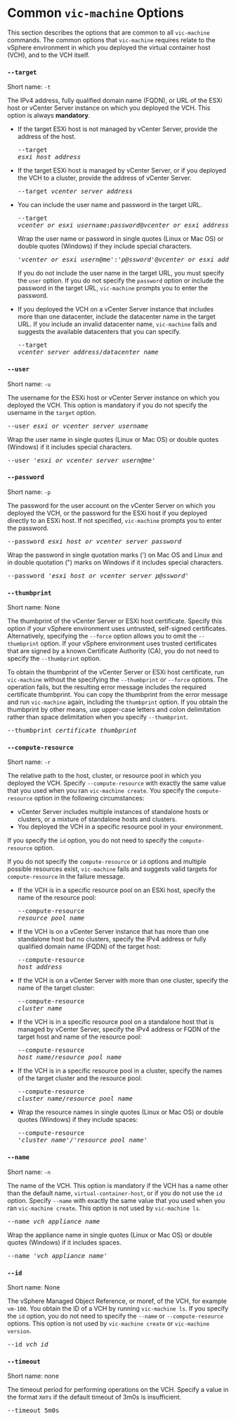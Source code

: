 # Common `vic-machine` Options #

This section describes the options that are common to all `vic-machine` commands. The common options that `vic-machine` requires relate to the vSphere environment in which you deployed the virtual container host (VCH), and to the VCH itself.  

### `--target` ###

Short name: `-t`

The IPv4 address, fully qualified domain name (FQDN), or URL of the ESXi host or vCenter Server instance on which you deployed the VCH. This option is always **mandatory**.

- If the target ESXi host is not managed by vCenter Server, provide the address of the host.<pre>--target <i>esxi_host_address</i></pre>
- If the target ESXi host is managed by vCenter Server, or if you deployed the VCH to a cluster, provide the address of vCenter Server.<pre>--target <i>vcenter_server_address</i></pre>
- You can include the user name and password in the target URL. <pre>--target <i>vcenter_or_esxi_username</i>:<i>password</i>@<i>vcenter_or_esxi_address</i></pre>

  Wrap the user name or password in single quotes (Linux or Mac OS) or double quotes (Windows) if they include special characters.<pre>'<i>vcenter_or_esxi_usern@me</i>':'<i>p@ssword</i>'@<i>vcenter_or_esxi_address</i></pre>
  
  If you do not include the user name in the target URL, you must specify the `user` option. If you do not specify the `password` option or include the password in the target URL, `vic-machine` prompts you to enter the password.
- If you deployed the VCH on a vCenter Server instance that includes more than one datacenter, include the datacenter name in the target URL. If you include an invalid datacenter name, `vic-machine` fails and suggests the available datacenters that you can specify.<pre>--target <i>vcenter_server_address</i>/<i>datacenter_name</i></pre>


### `--user` ###

Short name: `-u`

The username for the ESXi host or vCenter Server instance on which you deployed the VCH. This option is mandatory if you do not specify the username in the `target` option.

<pre>--user <i>esxi_or_vcenter_server_username</i></pre>

Wrap the user name in single quotes (Linux or Mac OS) or double quotes (Windows) if it includes special characters.

<pre>--user '<i>esxi_or_vcenter_server_usern@me</i>'</pre>


### `--password` ###

Short name: `-p`

The password for the user account on the vCenter Server on which you  deployed the VCH, or the password for the ESXi host if you deployed directly to an ESXi host. If not specified, `vic-machine` prompts you to enter the password.

<pre>--password <i>esxi_host_or_vcenter_server_password</i></pre>

Wrap the password in single quotation marks (') on Mac OS and Linux and in double quotation (") marks on Windows if it includes special characters.

<pre>--password '<i>esxi_host_or_vcenter_server_p@ssword</i>'</pre>

### `--thumbprint` ###

Short name: None

The thumbprint of the vCenter Server or ESXi host certificate. Specify this option if your vSphere environment uses untrusted, self-signed certificates. Alternatively, specifying the `--force` option allows you to omit the `--thumbprint` option. If your vSphere environment uses trusted certificates that are signed by a known Certificate Authority (CA), you do not need to specify the `--thumbprint` option.

To obtain the thumbprint of the vCenter Server or ESXi host certificate, run `vic-machine` without the specifying the `--thumbprint` or `--force` options. The operation fails, but the resulting error message includes the required certificate thumbprint. You can copy the thumbprint from the error message and run `vic-machine` again, including the `thumbprint` option. If you obtain the thumbprint by other means, use upper-case letters and colon delimitation rather than space delimitation when you specify `--thumbprint`.

<pre>--thumbprint <i>certificate_thumbprint</i></pre>

### `--compute-resource` ###

Short name: `-r`

The relative path to the host, cluster, or resource pool in which you deployed the VCH. Specify `--compute-resource` with exactly the same value that you used when you ran `vic-machine create`. You specify the `compute-resource` option in the following circumstances:

- vCenter Server includes multiple instances of standalone hosts or clusters, or a mixture of standalone hosts and clusters.
- You deployed the VCH in a specific resource pool in your environment. 

If you specify the `id` option, you do not need to specify the `compute-resource` option.

If you do not specify the `compute-resource` or `id` options and multiple possible resources exist, `vic-machine` fails and suggests valid targets for `compute-resource` in the failure message. 

* If the VCH is in a specific resource pool on an ESXi host, specify the name of the resource pool: <pre>--compute-resource  <i>resource_pool_name</i></pre>
* If the VCH is on a vCenter Server instance that has more than one standalone host but no clusters, specify the IPv4 address or fully qualified domain name (FQDN) of the target host:<pre>--compute-resource <i>host_address</i></pre>
* If the VCH is on a vCenter Server with more than one cluster, specify the name of the target cluster: <pre>--compute-resource <i>cluster_name</i></pre>
* If the VCH is in a specific resource pool on a standalone host that is managed by vCenter Server, specify the IPv4 address or FQDN of the target host and name of the resource pool:<pre>--compute-resource <i>host_name</i>/<i>resource_pool_name</i></pre>
* If the VCH is in a specific resource pool in a cluster, specify the names of the target cluster and the resource pool:<pre>--compute-resource <i>cluster_name</i>/<i>resource_pool_name</i></pre>
* Wrap the resource names in single quotes (Linux or Mac OS) or double quotes (Windows) if they include spaces:<pre>--compute-resource '<i>cluster name</i>'/'<i>resource pool name</i>'</pre>

### `--name` ###

Short name: `-n`

The name of the VCH. This option is mandatory if the VCH has a name other than the default name, `virtual-container-host`, or if you do not use the `id` option. Specify `--name` with exactly the same value that you used when you ran `vic-machine create`. This option is not used by `vic-machine ls`.

<pre>--name <i>vch_appliance_name</i></pre>

Wrap the appliance name in single quotes (Linux or Mac OS) or double quotes (Windows) if it includes spaces.

<pre>--name '<i>vch appliance name</i>'</pre>

### `--id` ###

Short name: None

The vSphere Managed Object Reference, or moref, of the VCH, for example `vm-100`.  You obtain the ID of a VCH by running `vic-machine ls`. If you specify the `id` option, you do not need to specify the `--name` or `--compute-resource` options. This option is not used by `vic-machine create` or `vic-machine version`.

<pre>--id <i>vch_id</i></pre>

### `--timeout` ###

Short name: none

The timeout period for performing operations on the VCH. Specify a value in the format `XmYs` if the default timeout of 3m0s is insufficient.

<pre>--timeout 5m0s</pre> 
